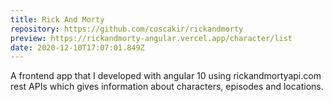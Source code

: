 ```yaml
---
title: Rick And Morty
repository: https://github.com/coscakir/rickandmorty
preview: https://rickandmorty-angular.vercel.app/character/list
date: 2020-12-10T17:07:01.849Z
---
```

A frontend app that I developed with angular 10 using rickandmortyapi.com rest APIs which gives information about characters, episodes and locations.